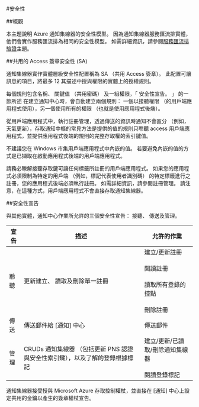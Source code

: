 <properties
    pageTitle="通知集線器的安全性"
    description="本主題說明 Azure 通知集線器的安全性。"
    services="notification-hubs"
    documentationCenter=".net"
    authors="ysxu"
    manager="erikre"
    editor=""/>

<tags
    ms.service="notification-hubs"
    ms.workload="mobile"
    ms.tgt_pltfrm="mobile-multiple"
    ms.devlang="multiple"
    ms.topic="article"
    ms.date="06/29/2016"
    ms.author="yuaxu"/>

#<a name="security"></a>安全性

##<a name="overview"></a>概觀

本主題說明 Azure 通知集線器的安全性模型。 因為通知集線器服務匯流排實體，他們會實作服務匯流排為相同的安全性模型。 如需詳細資訊，請參閱[服務匯流排驗證](https://msdn.microsoft.com/library/azure/dn155925.aspx)主題。

##<a name="shared-access-signature-security-sas"></a>共用的 Access 簽章安全性 (SA) 

通知集線器實作實體層級安全性配置稱為 SA （共用 Access 簽章）。 此配置可讓訊息的項目，將最多 12 其描述中授與權限的實體上的授權規則。

每個規則包含名稱、 關鍵值 （共用密碼） 及一組權限，「 安全性宣告。 」 的一節所述 在建立通知中心時，會自動建立兩個規則︰ 一個以接聽權限 （的用戶端應用程式使用），另一個使用所有的權限 （也就是使用應用程式後端）。

從用戶端應用程式中，執行註冊管理，透過傳送的資訊時通知不會區分 （例如，天氣更新），存取通知中樞的常見方法是提供的值的規則只聆聽 access 用戶端應用程式，並提供應用程式後端的規則的完整存取權的索引鍵值。

不建議您在 Windows 市集用戶端應用程式中內嵌的值。 若要避免內嵌的值的方式是已擷取在啟動應用程式後端的用戶端應用程式。

請務必瞭解接聽存取鍵可讓任何標籤所註冊的用戶端應用程式。 如果您的應用程式必須限制為特定的用戶端 （例如，標記代表使用者識別碼） 的特定標籤進行之註冊，您的應用程式後端必須執行註冊。 如需詳細資訊，請參閱註冊管理。 請注意，在這種方式，用戶端應用程式不會直接存取通知集線器。

##<a name="security-claims"></a>安全性宣告

與其他實體，通知中心作業所允許的三個安全性宣告︰ 接聽、 傳送及管理。

| 宣告 | 描述 | 允許的作業 |
|-------|-------------|--------------------|
| 聆聽 | 更新建立、 讀取及刪除單一註冊 | 建立/更新註冊<br><br>閱讀註冊<br><br>讀取所有登錄的控點<br><br>刪除註冊 |
| 傳送 | 傳送郵件給 [通知] 中心 | 傳送郵件 |
| 管理 | CRUDs 通知集線器 （包括更新 PNS 認證與安全性索引鍵），以及了解的登錄根據標記 | 建立/更新/已讀取/刪除通知集線器<br><br>閱讀登錄標記 |


通知集線器接受授與 Microsoft Azure 存取控制權杖，並直接在 [通知] 中心上設定共用的金鑰以產生的簽章權杖宣告。